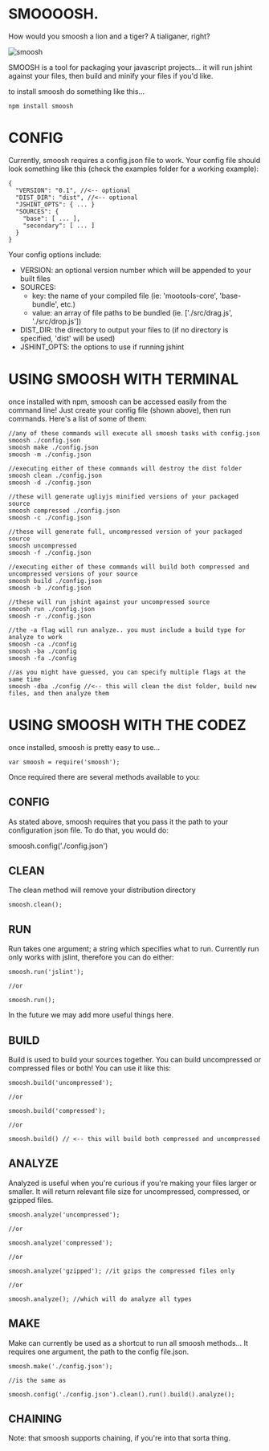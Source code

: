 SMOOOOSH.
=========
How would you smoosh a lion and a tiger? A tialiganer, right?

![smoosh](http://f.cl.ly/items/3o0y3m3o2Z3l1e0i1V2V/Screen%20shot%202011-03-05%20at%2012.13.54%20AM.png)

SMOOSH is a tool for packaging your javascript projects... it will run jshint against your files, then build and minify your files if you'd like.

to install smoosh do something like this...

    npm install smoosh

CONFIG
======
Currently, smoosh requires a config.json file to work. Your config file should look something like this (check the examples folder for a working example):

	{
	  "VERSION": "0.1", //<-- optional
	  "DIST_DIR": "dist", //<-- optional
	  "JSHINT_OPTS": { ... }
	  "SOURCES": {
	    "base": [ ... ],
	    "secondary": [ ... ]
	  }
	}

Your config options include:

  + VERSION: an optional version number which will be appended to your built files
  + SOURCES:
	+ key: the name of your compiled file (ie: 'mootools-core', 'base-bundle', etc.)
	+ value: an array of file paths to be bundled (ie. ['./src/drag.js', './src/drop.js'])
  + DIST_DIR: the directory to output your files to (if no directory is specified, 'dist' will be used)
  + JSHINT_OPTS: the options to use if running jshint


USING SMOOSH WITH TERMINAL
==========================

once installed with npm, smoosh can be accessed easily from the command line! Just create your config file (shown above), then run commands. Here's a list of some of them:


	//any of these commands will execute all smoosh tasks with config.json
	smoosh ./config.json
	smoosh make ./config.json
	smoosh -m ./config.json

	//executing either of these commands will destroy the dist folder
	smoosh clean ./config.json
	smoosh -d ./config.json

	//these will generate ugliyjs minified versions of your packaged source
	smoosh compressed ./config.json
	smoosh -c ./config.json

	//these will generate full, uncompressed version of your packaged source
	smoosh uncompressed
	smoosh -f ./config.json

	//executing either of these commands will build both compressed and uncompressed versions of your source
	smoosh build ./config.json
	smoosh -b ./config.json

	//these will run jshint against your uncompressed source
	smoosh run ./config.json
	smoosh -r ./config.json

	//the -a flag will run analyze.. you must include a build type for analyze to work
	smoosh -ca ./config
	smoosh -ba ./config
	smoosh -fa ./config

	//as you might have guessed, you can specify multiple flags at the same time
	smoosh -dba ./config //<-- this will clean the dist folder, build new files, and then analyze them



USING SMOOSH WITH THE CODEZ
===========================

once installed, smoosh is pretty easy to use...

    var smoosh = require('smoosh');

Once required there are several methods available to you:

CONFIG
------
As stated above, smoosh requires that you pass it the path to your configuration json file. To do that, you would do:

   smoosh.config('./config.json')

CLEAN
-----
The clean method will remove your distribution directory

	smoosh.clean();

RUN
---
Run takes one argument; a string which specifies what to run. Currently run only works with jslint, therefore you can do either:

    smoosh.run('jslint');

	//or

	smoosh.run();

In the future we may add more useful things here.

BUILD
-----
Build is used to build your sources together. You can build uncompressed or compressed files or both! You can use it like this:

	smoosh.build('uncompressed');

	//or

	smoosh.build('compressed');

	//or

	smoosh.build() // <-- this will build both compressed and uncompressed


ANALYZE
-------
Analyzed is useful when you're curious if you're making your files larger or smaller. It will return relevant file size for uncompressed, compressed, or gzipped files.

    smoosh.analyze('uncompressed');

	//or

    smoosh.analyze('compressed');

	//or

    smoosh.analyze('gzipped'); //it gzips the compressed files only

	//or

	smoosh.analyze(); //which will do analyze all types

MAKE
----
Make can currently be used as a shortcut to run all smoosh methods... It requires one argument, the path to the config file.json.

	smoosh.make('./config.json');

	//is the same as

	smoosh.config('./config.json').clean().run().build().analyze();

CHAINING
--------
Note: that smoosh supports chaining, if you're into that sorta thing.
